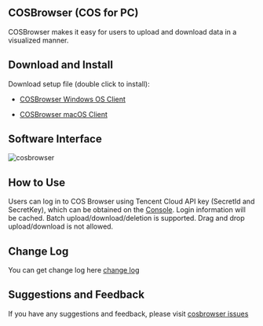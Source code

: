 ## COSBrowser (COS for PC)

COSBrowser makes it easy for users to upload and download data in a visualized manner.

## Download and Install

Download setup file (double click to install):

- [COSBrowser Windows OS Client](https://cos5.cloud.tencent.com/cosbrowser/releases/cosbrowser-setup-latest.exe)

- [COSBrowser macOS Client](https://cos5.cloud.tencent.com/cosbrowser/releases/cosbrowser-latest.dmg)

## Software Interface
![cosbrowser](https://main.qcloudimg.com/raw/5669f0805345574ec824fcb4262edefe.png)

## How to Use

Users can log in to COS Browser using Tencent Cloud API key (SecretId and SecretKey), which can be obtained on the [Console](https://console.cloud.tencent.com/cam/capi). Login information will be cached.
Batch upload/download/deletion is supported. Drag and drop upload/download is not allowed.

## Change Log

You can get change log here [change log](https://github.com/tencentyun/cosbrowser/blob/master/changelog.md)

## Suggestions and Feedback

If you have any suggestions and feedback, please visit [cosbrowser issues](https://github.com/tencentyun/cosbrowser/issues)
